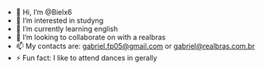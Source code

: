 - 👋 Hi, I’m @Bielx6
- 👀 I’m interested in studyng
- 🌱 I’m currently learning english
- 💞️ I’m looking to collaborate on with a realbras  
- 📫 My contacts are: gabriel.fp05@gmail.com or gabriel@realbras.com.br
- ⚡ Fun fact: I like to attend dances in gerally 

<!---
Bielx6/Bielx6 is a ✨ special ✨ repository because its `README.md` (this file) appears on your GitHub profile.
You can click the Preview link to take a look at your changes.
--->
